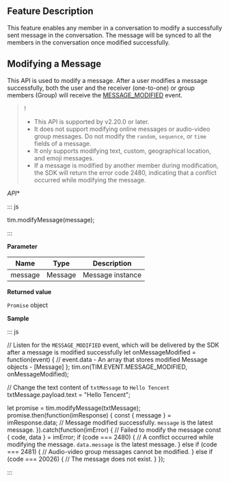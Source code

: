 ## Feature Description
This feature enables any member in a conversation to modify a successfully sent message in the conversation. The message will be synced to all the members in the conversation once modified successfully.

## Modifying a Message

This API is used to modify a message. After a user modifies a message successfully, both the user and the receiver (one-to-one) or group members (Group) will receive the [MESSAGE_MODIFIED](https://web.sdk.qcloud.com/im/doc/en/module-EVENT.html#.MESSAGE_MODIFIED) event.

>!
>- This API is supported by v2.20.0 or later.
>- It does not support modifying online messages or audio-video group messages. Do not modify the `random`, `sequence`, or `time` fields of a message.
>- It only supports modifying text, custom, geographical location, and emoji messages.
>- If a message is modified by another member during modification, the SDK will return the error code 2480, indicating that a conflict occurred while modifying the message.

*API**

<dx-codeblock>
:::  js

tim.modifyMessage(message);

:::
</dx-codeblock>

**Parameter**

| Name    | Type    | Description      |
| ------- | ------- | ---------------- |
| message | Message | Message instance |

**Returned value**

`Promise` object

**Sample**

<dx-codeblock>
:::  js

// Listen for the `MESSAGE_MODIFIED` event, which will be delivered by the SDK after a message is modified successfully
let onMessageModified = function(event) {
  // event.data - An array that stores modified Message objects - [Message]
};
tim.on(TIM.EVENT.MESSAGE_MODIFIED, onMessageModified);

// Change the text content of `txtMessage` to `Hello Tencent`
txtMessage.payload.text = "Hello Tencent";

let promise = tim.modifyMessage(txtMessage);
promise.then(function(imResponse) {
  const { message } = imResponse.data;
  // Message modified successfully. `message` is the latest message.
}).catch(function(imError) {
  // Failed to modify the message
  const { code, data } = imError;
  if (code === 2480) {
    // A conflict occurred while modifying the message. `data.message` is the latest message.
  } else if (code === 2481) {
    // Audio-video group messages cannot be modified.
  } else if (code === 20026) {
    // The message does not exist.
  }
});

:::
</dx-codeblock>
